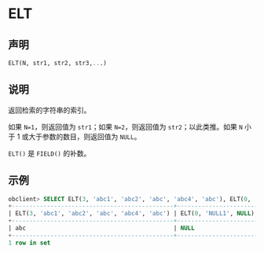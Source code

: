 # ELT

## 声明

```sql
ELT(N, str1, str2, str3,...)
```

## 说明

返回检索的字符串的索引。

如果 `N=1`，则返回值为 `str1`；如果 `N=2`，则返回值为 `str2`；以此类推。如果 `N` 小于 1 或大于参数的数目，则返回值为 `NULL`。

`ELT()` 是 `FIELD()` 的补数。

## 示例

```sql
obclient> SELECT ELT(3, 'abc1', 'abc2', 'abc', 'abc4', 'abc'), ELT(0, 'null1', NULL);
+----------------------------------------------+-----------------------+
| ELT(3, 'abc1', 'abc2', 'abc', 'abc4', 'abc') | ELT(0, 'NULL1', NULL) |
+----------------------------------------------+-----------------------+
| abc                                          | NULL                  |
+----------------------------------------------+-----------------------+
1 row in set
```
